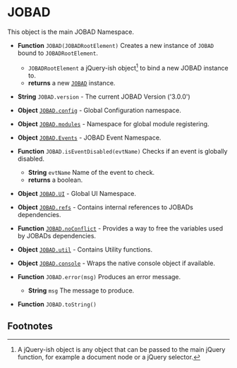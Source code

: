 # JOBAD
This object is the main JOBAD Namespace. 

* **Function** `JOBAD(JOBADRootElement)` Creates a new instance of `JOBAD` bound to `JOBADRootElement`. 
	* `JOBADRootElement` a jQuery-ish object[^1] to bind a new JOBAD instance to. 
	* **returns** a new [`JOBAD`](JOBADInstance/index.md) instance. 

* **String** `JOBAD.version` - The current JOBAD Version ('3.0.0')
* **Object** [`JOBAD.config`](JOBAD.config/index.md) - Global Configuration namespace. 

* **Object** [`JOBAD.modules`](JOBAD.modules/index.md) - Namespace for global module registering. 

* **Object** [`JOBAD.Events`](JOBAD.Events/index.md) - JOBAD Event Namespace. 
* **Function** `JOBAD.isEventDisabled(evtName)` Checks if an event is globally disabled. 
	* **String** `evtName` Name of the event to check. 
	* **returns** a boolean. 

* **Object** [`JOBAD.UI`](JOBAD.UI/index.md) - Global UI Namespace. 

* **Object** [`JOBAD.refs`](JOBAD.refs.md) - Contains internal references to  JOBADs dependencies. 
* **Function** [`JOBAD.noConflict`](JOBAD.noConflict.md) - Provides a way to free the variables used by JOBADs dependencies. 

* **Object** [`JOBAD.util`](JOBAD.util.md) - Contains Utility functions. 

* **Object** [`JOBAD.console`](JOBAD.console.md) - Wraps the native console object if available. 
* **Function** `JOBAD.error(msg)` Produces an error message. 
	* **String** `msg` The message to produce. 
* **Function** `JOBAD.toString()`

## Footnotes
[^1]: A jQuery-ish object is any object that can be passed to the main jQuery function, for example a document node or a jQuery selector. 
